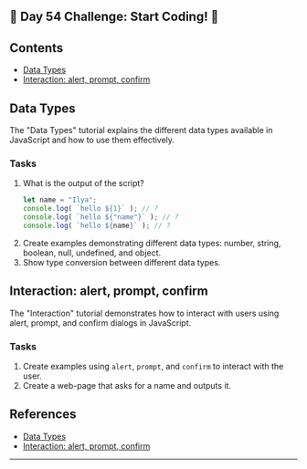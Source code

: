 ## 🚀 Day 54 Challenge: Start Coding! 🚀

## Contents
- [Data Types](#data-types)
- [Interaction: alert, prompt, confirm](#interaction-alert-prompt-confirm)

## Data Types

The "Data Types" tutorial explains the different data types available in JavaScript and how to use them effectively.

### Tasks
1. What is the output of the script?
    ```js
    let name = "Ilya";
    console.log( `hello ${1}` ); // ?
    console.log( `hello ${"name"}` ); // ?
    console.log( `hello ${name}` ); // ?
    ```
2. Create examples demonstrating different data types: number, string, boolean, null, undefined, and object.
3. Show type conversion between different data types.


## Interaction: alert, prompt, confirm

The "Interaction" tutorial demonstrates how to interact with users using alert, prompt, and confirm dialogs in JavaScript.

### Tasks
1. Create examples using `alert`, `prompt`, and `confirm` to interact with the user.
2. Create a web-page that asks for a name and outputs it.


## References
- [Data Types](https://javascript.info/types)
- [Interaction: alert, prompt, confirm](https://javascript.info/alert-prompt-confirm)

---
